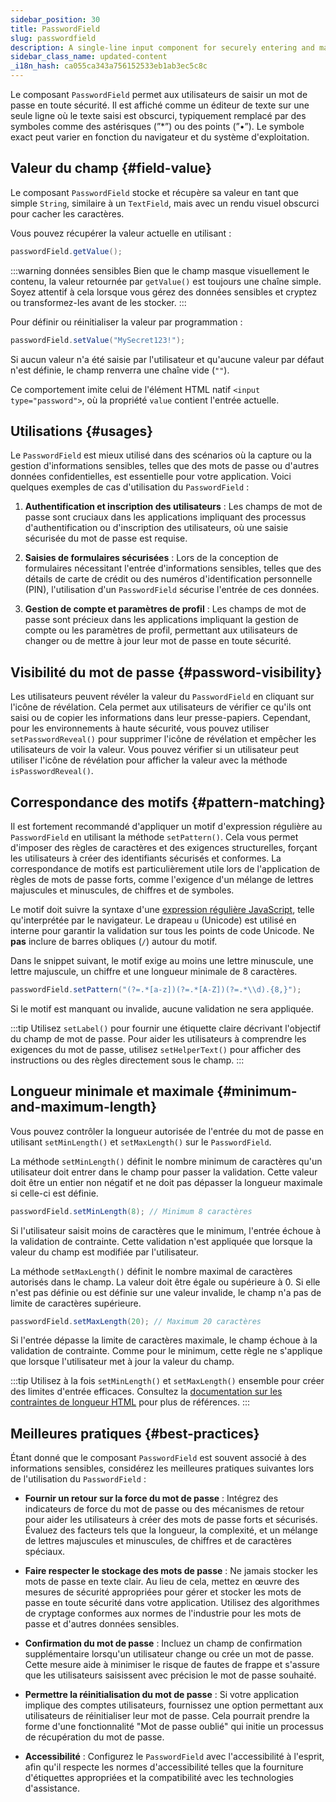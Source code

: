 ```yaml
---
sidebar_position: 30
title: PasswordField
slug: passwordfield
description: A single-line input component for securely entering and masking password data.
sidebar_class_name: updated-content
_i18n_hash: ca055ca343a756152533eb1ab3ec5c8c
---
```

<DocChip chip='shadow' />
<DocChip chip='name' label="dwc-field" />
<DocChip chip='since' label='23.02' />
<JavadocLink type="foundation" location="com/webforj/component/field/PasswordField" top='true'/>

<ParentLink parent="Field" />

Le composant `PasswordField` permet aux utilisateurs de saisir un mot de passe en toute sécurité. Il est affiché comme un éditeur de texte sur une seule ligne où le texte saisi est obscurci, typiquement remplacé par des symboles comme des astérisques (”*”) ou des points (”•”). Le symbole exact peut varier en fonction du navigateur et du système d'exploitation.

<ComponentDemo 
path='/webforj/passwordfield?' 
javaE='https://raw.githubusercontent.com/webforj/webforj-documentation/refs/heads/main/src/main/java/com/webforj/samples/views/fields/passwordfield/PasswordFieldView.java'
/>

## Valeur du champ {#field-value}

Le composant `PasswordField` stocke et récupère sa valeur en tant que simple `String`, similaire à un `TextField`, mais avec un rendu visuel obscurci pour cacher les caractères.

Vous pouvez récupérer la valeur actuelle en utilisant :

```java
passwordField.getValue();
```

:::warning données sensibles
Bien que le champ masque visuellement le contenu, la valeur retournée par `getValue()` est toujours une chaîne simple. Soyez attentif à cela lorsque vous gérez des données sensibles et cryptez ou transformez-les avant de les stocker.
:::

Pour définir ou réinitialiser la valeur par programmation :

```java
passwordField.setValue("MySecret123!");
```

Si aucun valeur n'a été saisie par l'utilisateur et qu'aucune valeur par défaut n'est définie, le champ renverra une chaîne vide (`""`).

Ce comportement imite celui de l'élément HTML natif `<input type="password">`, où la propriété `value` contient l'entrée actuelle.

## Utilisations {#usages}

Le `PasswordField` est mieux utilisé dans des scénarios où la capture ou la gestion d'informations sensibles, telles que des mots de passe ou d'autres données confidentielles, est essentielle pour votre application. Voici quelques exemples de cas d'utilisation du `PasswordField` :

1. **Authentification et inscription des utilisateurs** : Les champs de mot de passe sont cruciaux dans les applications impliquant des processus d'authentification ou d'inscription des utilisateurs, où une saisie sécurisée du mot de passe est requise.

2. **Saisies de formulaires sécurisées** : Lors de la conception de formulaires nécessitant l'entrée d'informations sensibles, telles que des détails de carte de crédit ou des numéros d'identification personnelle (PIN), l'utilisation d'un `PasswordField` sécurise l'entrée de ces données.

3. **Gestion de compte et paramètres de profil** : Les champs de mot de passe sont précieux dans les applications impliquant la gestion de compte ou les paramètres de profil, permettant aux utilisateurs de changer ou de mettre à jour leur mot de passe en toute sécurité.

## Visibilité du mot de passe {#password-visibility}

Les utilisateurs peuvent révéler la valeur du `PasswordField` en cliquant sur l'icône de révélation. Cela permet aux utilisateurs de vérifier ce qu'ils ont saisi ou de copier les informations dans leur presse-papiers. Cependant, pour les environnements à haute sécurité, vous pouvez utiliser `setPasswordReveal()` pour supprimer l'icône de révélation et empêcher les utilisateurs de voir la valeur. Vous pouvez vérifier si un utilisateur peut utiliser l'icône de révélation pour afficher la valeur avec la méthode `isPasswordReveal()`.

## Correspondance des motifs {#pattern-matching}

Il est fortement recommandé d'appliquer un motif d'expression régulière au `PasswordField` en utilisant la méthode `setPattern()`. Cela vous permet d'imposer des règles de caractères et des exigences structurelles, forçant les utilisateurs à créer des identifiants sécurisés et conformes. La correspondance de motifs est particulièrement utile lors de l'application de règles de mots de passe forts, comme l'exigence d'un mélange de lettres majuscules et minuscules, de chiffres et de symboles.

Le motif doit suivre la syntaxe d'une [expression régulière JavaScript](https://developer.mozilla.org/en-US/docs/Web/JavaScript/Guide/Regular_expressions), telle qu'interprétée par le navigateur. Le drapeau `u` (Unicode) est utilisé en interne pour garantir la validation sur tous les points de code Unicode. Ne **pas** inclure de barres obliques (`/`) autour du motif.

Dans le snippet suivant, le motif exige au moins une lettre minuscule, une lettre majuscule, un chiffre et une longueur minimale de 8 caractères.

```java
passwordField.setPattern("(?=.*[a-z])(?=.*[A-Z])(?=.*\\d).{8,}");
```

Si le motif est manquant ou invalide, aucune validation ne sera appliquée.

:::tip
Utilisez `setLabel()` pour fournir une étiquette claire décrivant l'objectif du champ de mot de passe. Pour aider les utilisateurs à comprendre les exigences du mot de passe, utilisez `setHelperText()` pour afficher des instructions ou des règles directement sous le champ.
:::

## Longueur minimale et maximale {#minimum-and-maximum-length}

Vous pouvez contrôler la longueur autorisée de l'entrée du mot de passe en utilisant `setMinLength()` et `setMaxLength()` sur le `PasswordField`.

La méthode `setMinLength()` définit le nombre minimum de caractères qu'un utilisateur doit entrer dans le champ pour passer la validation. Cette valeur doit être un entier non négatif et ne doit pas dépasser la longueur maximale si celle-ci est définie.

```java
passwordField.setMinLength(8); // Minimum 8 caractères
```

Si l'utilisateur saisit moins de caractères que le minimum, l'entrée échoue à la validation de contrainte. Cette validation n'est appliquée que lorsque la valeur du champ est modifiée par l'utilisateur.

La méthode `setMaxLength()` définit le nombre maximal de caractères autorisés dans le champ. La valeur doit être égale ou supérieure à 0. Si elle n'est pas définie ou est définie sur une valeur invalide, le champ n'a pas de limite de caractères supérieure.

```java
passwordField.setMaxLength(20); // Maximum 20 caractères
```

Si l'entrée dépasse la limite de caractères maximale, le champ échoue à la validation de contrainte. Comme pour le minimum, cette règle ne s'applique que lorsque l'utilisateur met à jour la valeur du champ.

:::tip
Utilisez à la fois `setMinLength()` et `setMaxLength()` ensemble pour créer des limites d'entrée efficaces. Consultez la [documentation sur les contraintes de longueur HTML](https://developer.mozilla.org/en-US/docs/Web/HTML/Element/input#minlength) pour plus de références.
:::

## Meilleures pratiques {#best-practices}

Étant donné que le composant `PasswordField` est souvent associé à des informations sensibles, considérez les meilleures pratiques suivantes lors de l'utilisation du `PasswordField` :

- **Fournir un retour sur la force du mot de passe** : Intégrez des indicateurs de force du mot de passe ou des mécanismes de retour pour aider les utilisateurs à créer des mots de passe forts et sécurisés. Évaluez des facteurs tels que la longueur, la complexité, et un mélange de lettres majuscules et minuscules, de chiffres et de caractères spéciaux.

- **Faire respecter le stockage des mots de passe** : Ne jamais stocker les mots de passe en texte clair. Au lieu de cela, mettez en œuvre des mesures de sécurité appropriées pour gérer et stocker les mots de passe en toute sécurité dans votre application. Utilisez des algorithmes de cryptage conformes aux normes de l'industrie pour les mots de passe et d'autres données sensibles.

- **Confirmation du mot de passe** : Incluez un champ de confirmation supplémentaire lorsqu'un utilisateur change ou crée un mot de passe. Cette mesure aide à minimiser le risque de fautes de frappe et s'assure que les utilisateurs saisissent avec précision le mot de passe souhaité.

- **Permettre la réinitialisation du mot de passe** : Si votre application implique des comptes utilisateurs, fournissez une option permettant aux utilisateurs de réinitialiser leur mot de passe. Cela pourrait prendre la forme d'une fonctionnalité "Mot de passe oublié" qui initie un processus de récupération du mot de passe.

- **Accessibilité** : Configurez le `PasswordField` avec l'accessibilité à l'esprit, afin qu'il respecte les normes d'accessibilité telles que la fourniture d'étiquettes appropriées et la compatibilité avec les technologies d'assistance.

